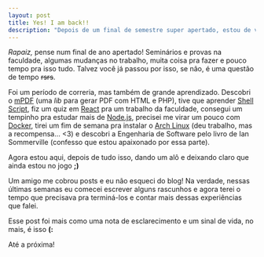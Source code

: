 ```yaml
---
layout: post
title: Yes! I am back!!
description: "Depois de um final de semestre super apertado, estou de volta (:"
---
```


*Rapaiz,* pense num final de ano apertado! Seminários e provas na faculdade, algumas mudanças no trabalho, muita coisa pra fazer e pouco tempo pra isso tudo. Talvez você já passou por isso, se não, é uma questão de tempo ~~rsrs~~.

Foi um período de correria, mas também de grande aprendizado. Descobri o [mPDF](https://mpdf.github.io/) (uma *lib* para gerar PDF com HTML e PHP), tive que aprender [Shell Script](https://pt.wikipedia.org/wiki/Shell_script), fiz um quiz em [React](https://facebook.github.io/react/) pra um trabalho da faculdade, consegui um tempinho pra estudar mais de [Node.js](https://nodejs.org/en/), precisei me virar um pouco com [Docker](https://www.docker.com/what-docker), tirei um fim de semana pra instalar o [Arch Linux]() (deu trabalho, mas a recompensa... <3) e descobri a Engenharia de Software pelo livro de Ian Sommerville (confesso que estou apaixonado por essa parte).

Agora estou aqui, depois de tudo isso, dando um alô e deixando claro que ainda estou no jogo **;)**

Um amigo me cobrou posts e eu não esqueci do blog! Na verdade, nessas últimas semanas eu comecei escrever alguns rascunhos e agora terei o tempo que precisava pra terminá-los e contar mais dessas experiências que falei.

Esse post foi mais como uma nota de esclarecimento e um sinal de vida, no mais, é isso **(:**

Até a próxima!
